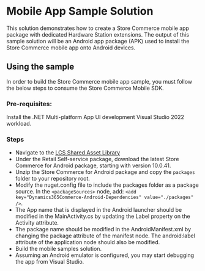 # Mobile App Sample Solution
This solution demonstrates how to create a Store Commerce mobile app package with dedicated Hardware Station extensions. The output of this sample solution will be an Android app package (APK) used to install the Store Commerce mobile app onto Android devices.

## Using the sample
In order to build the Store Commerce mobile app sample, you must follow the below steps to consume the Store Commerce Mobile SDK.

### Pre-requisites:
  Install the .NET Multi-platform App UI development Visual Studio 2022 workload.

### Steps
  - Navigate to the [LCS Shared Asset Library](https://lcs.dynamics.com/V2/SharedAssetLibrary)
  - Under the Retail Self-service package, download the latest Store Commerce for Android package, starting with version 10.0.41.
  - Unzip the Store Commerce for Android package and copy the ```packages``` folder to your repository root.
  - Modify the nuget.config file to include the packages folder as a package source. In the ```<packageSources>``` node, add: ```<add key="Dynamics365Commerce-Android-Dependencies" value="./packages" />```.
  - The App name that is displayed in the Android launcher should be modified in the MainActivity.cs by updating the Label property on the Activity attribute.
  - The package name should be modified in the AndroidManifest.xml by changing the package attribute of the manifest node. The android:label attribute of the application node should also be modified.
  - Build the mobile samples solution.
  - Assuming an Android emulator is configured, you may start debugging the app from Visual Studio.